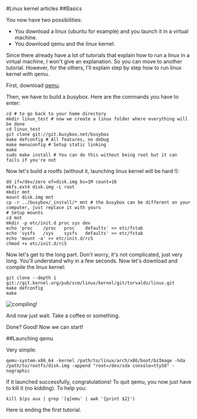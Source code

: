 #Linux kernel articles
##Basics

You now have two possibilities:
 * You download a linux (ubuntu for example) and you launch it in a virtual machine.
 * You download qemu and the linux kernel.

Since there already have a lot of tutorials that explain how to run a linux in a virtual machine, I won't give an explanation. So you can move to another tutorial. However, for the others, I'll explain step by step how to run linux kernel with qemu.

First, download [qemu](http://wiki.qemu.org/Download).

Then, we have to build a busybox. Here are the commands you have to enter:

```Shell
cd # to go back to your home directory
mkdir linux_test # now we create a linux folder where everything will be done
cd linux_test
git clone git://git.busybox.net/busybox
make defconfig # All features, no debug
make menuconfig # Setup static linking
make
sudo make install # You can do this without being root but it can fails if you're not
```

Now let's build a rootfs (without it, launching linux kernel will be hard !):

```Shell
dd if=/dev/zero of=disk.img bs=1M count=16
mkfs.ext4 disk.img -L root
mkdir mnt
mount disk.img mnt
cp -r ../busybox/_install/* mnt # the busybox can be different on your computer, just replace it with yours
# Setup mounts
cd mnt
mkdir -p etc/init.d proc sys dev
echo 'proc    /proc   proc    defaults' >> etc/fstab
echo 'sysfs   /sys    sysfs   defaults' >> etc/fstab
echo 'mount -a' >> etc/init.d/rcS
chmod +x etc/init.d/rcS
```

Now let's get to the long part. Don't worry, it's not complicated, just very long. You'll understand why in a few seconds. Now let's download and compile the linux kernel:

```Shell
git clone --depth 1 git://git.kernel.org/pub/scm/linux/kernel/git/torvalds/linux.git
make defconfig
make
```

![compiling!](https://blog.guillaume-gomez.fr/images/compiling.png)

And now just wait. Take a coffee or something.

Done? Good! Now we can start!

##Launching qemu

Very simple:

```Shell
qemu-system-x86_64 -kernel /path/to/linux/arch/x86/boot/bzImage -hda /path/to/rootfs/disk.img -append "root=/dev/sda console=ttyS0" -nographic
```

If it launched successfully, congratulations! To quit qemu, you now just have to kill it (no kidding). To help you:

```Shell
kill $(ps aux | grep '[q]emu' | awk '{print $2}')
```

Here is ending the first tutorial.
